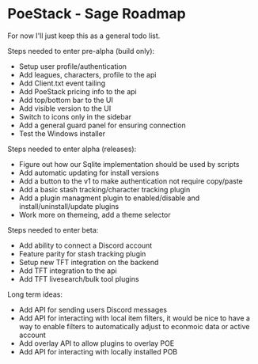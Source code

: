 # PoeStack - Sage Roadmap

For now I'll just keep this as a general todo list.

Steps needed to enter pre-alpha (build only):
- Setup user profile/authentication
- Add leagues, characters, profile to the api
- Add Client.txt event tailing
- Add PoeStack pricing info to the api
- Add top/bottom bar to the UI
- Add visible version to the UI
- Switch to icons only in the sidebar
- Add a general guard panel for ensuring connection
- Test the Windows installer

Steps needed to enter alpha (releases):
- Figure out how our Sqlite implementation should be used by scripts
- Add automatic updating for install versions
- Add a button to the v1 to make authentication not require copy/paste
- Add a basic stash tracking/character tracking plugin
- Add a plugin managment plugin to enabled/disable and install/uninstall/update plugins
- Work more on themeing, add a theme selector

Steps needed to enter beta:
- Add ability to connect a Discord account
- Feature parity for stash tracking plugin
- Setup new TFT integration on the backend
- Add TFT integration to the api
- Add TFT livesearch/bulk tool plugins  

Long term ideas:
- Add API for sending users Discord messages
- Add API for interacting with local item filters, it would be nice to have a way to enable filters to automatically adjust to econmoic data or active account
- Add overlay API to allow plugins to overlay POE
- Add API for interacting with locally installed POB

